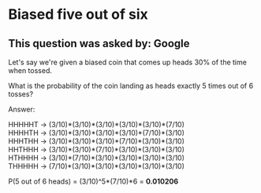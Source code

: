 # Biased five out of six

## This question was asked by: Google

Let's say we're given a biased coin that comes up heads 30% of the time when tossed.

What is the probability of the coin landing as heads exactly 5 times out of 6 tosses?

Answer:

HHHHHT -> (3/10)\*(3/10)\*(3/10)\*(3/10)\*(3/10)\*(7/10)<br/>
HHHHTH -> (3/10)\*(3/10)\*(3/10)\*(3/10)\*(7/10)\*(3/10)<br/>
HHHTHH -> (3/10)\*(3/10)\*(3/10)\*(7/10)\*(3/10)\*(3/10)<br/>
HHTHHH -> (3/10)\*(3/10)\*(7/10)\*(3/10)\*(3/10)\*(3/10)<br/>
HTHHHH -> (3/10)\*(7/10)\*(3/10)\*(3/10)\*(3/10)\*(3/10)<br/>
THHHHH -> (7/10)\*(3/10)\*(3/10)\*(3/10)\*(3/10)\*(3/10)<br/>


P(5 out of 6 heads) = (3/10)^5\*(7/10)\*6 = **0.010206**
